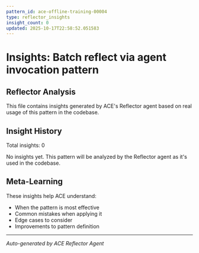 ```yaml
---
pattern_id: ace-offline-training-00004
type: reflector_insights
insight_count: 0
updated: 2025-10-17T22:58:52.051583
---
```

# Insights: Batch reflect via agent invocation pattern

## Reflector Analysis

This file contains insights generated by ACE's Reflector agent based on real usage of this pattern in the codebase.

## Insight History

Total insights: 0

No insights yet. This pattern will be analyzed by the Reflector agent as it's used in the codebase.

## Meta-Learning

These insights help ACE understand:
- When the pattern is most effective
- Common mistakes when applying it
- Edge cases to consider
- Improvements to pattern definition

---

*Auto-generated by ACE Reflector Agent*
